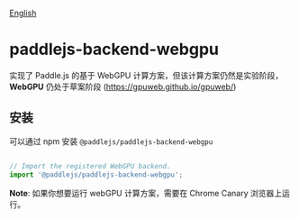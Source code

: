 [English](./README.md)

# paddlejs-backend-webgpu

实现了 Paddle.js 的基于 WebGPU 计算方案，但该计算方案仍然是实验阶段，**WebGPU** 仍处于草案阶段 (https://gpuweb.github.io/gpuweb/)

## 安装

可以通过 npm 安装 `@paddlejs/paddlejs-backend-webgpu`


```js

// Import the registered WebGPU backend.
import '@paddlejs/paddlejs-backend-webgpu';

```

**Note**: 如果你想要运行 webGPU 计算方案，需要在 Chrome Canary 浏览器上运行。